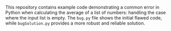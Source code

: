 This repository contains example code demonstrating a common error in Python when calculating the average of a list of numbers:  handling the case where the input list is empty.  The `bug.py` file shows the initial flawed code, while `bugSolution.py` provides a more robust and reliable solution.